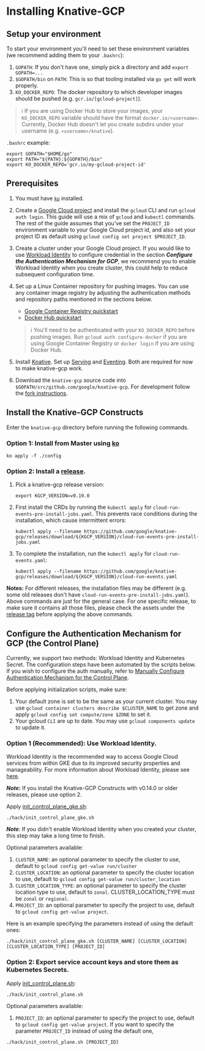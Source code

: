 # Installing Knative-GCP

## Setup your environment

To start your environment you'll need to set these environment variables (we
recommend adding them to your `.bashrc`):

1. `GOPATH`: If you don't have one, simply pick a directory and add
   `export GOPATH=...`
1. `$GOPATH/bin` on `PATH`: This is so that tooling installed via `go get` will
   work properly.
1. `KO_DOCKER_REPO`: The docker repository to which developer images should be
   pushed (e.g. `gcr.io/[gcloud-project]`).

> :information_source: If you are using Docker Hub to store your images, your
> `KO_DOCKER_REPO` variable should have the format `docker.io/<username>`.
> Currently, Docker Hub doesn't let you create subdirs under your username (e.g.
> `<username>/knative`).

`.bashrc` example:

```shell
export GOPATH="$HOME/go"
export PATH="${PATH}:${GOPATH}/bin"
export KO_DOCKER_REPO='gcr.io/my-gcloud-project-id'
```

## Prerequisites

1. You must have [`ko`](https://github.com/google/ko) installed.

1. Create a
   [Google Cloud project](https://cloud.google.com/resource-manager/docs/creating-managing-projects)
   and install the `gcloud` CLI and run `gcloud auth login`. This guide will use
   a mix of `gcloud` and `kubectl` commands. The rest of the guide assumes that
   you've set the `PROJECT_ID` environment variable to your Google Cloud project
   id, and also set your project ID as default using
   `gcloud config set project $PROJECT_ID`.

1. Create a cluster under your Google Cloud project. If you would like to use
   [Workload Identity](https://cloud.google.com/kubernetes-engine/docs/how-to/workload-identity)
   to configure credential in the section **_Configure the Authentication
   Mechanism for GCP_**, we recommend you to enable Workload Identity when you
   create cluster, this could help to reduce subsequent configuration time.

1. Set up a Linux Container repository for pushing images. You can use any
   container image registry by adjusting the authentication methods and
   repository paths mentioned in the sections below.

   - [Google Container Registry quickstart](https://cloud.google.com/container-registry/docs/pushing-and-pulling)
   - [Docker Hub quickstart](https://docs.docker.com/docker-hub/)

   > :information_source: You'll need to be authenticated with your
   > `KO_DOCKER_REPO` before pushing images. Run `gcloud auth configure-docker`
   > if you are using Google Container Registry or `docker login` if you are
   > using Docker Hub.

1. Install [Knative](https://knative.dev/docs/install/). Set up
   [Serving](https://knative.dev/docs/serving/) and
   [Eventing](https://knative.dev/docs/eventing/). Both are required for now to
   make knative-gcp work.

1. Download the `knative-gcp` source code into
   `$GOPATH/src/github.com/google/knative-gcp`. For development follow the
   [fork instructions](https://github.com/google/knative-gcp/blob/master/DEVELOPMENT.md#checkout-your-fork).

## Install the Knative-GCP Constructs

Enter the `knative-gcp` directory before running the following commands.

### Option 1: Install from Master using [ko](http://github.com/google/ko)

```shell
ko apply -f ./config
```

### Option 2: Install a [release](https://github.com/google/knative-gcp/releases).

1. Pick a knative-gcp release version:

   ```shell
   export KGCP_VERSION=v0.19.0
   ```

1. First install the CRDs by running the `kubectl apply` for `cloud-run-events-pre-install-jobs.yaml`.
This prevents race conditions during the installation, which
   cause intermittent errors:

   ```shell
   kubectl apply --filename https://github.com/google/knative-gcp/releases/download/${KGCP_VERSION}/cloud-run-events-pre-install-jobs.yaml
   ```

1. To complete the installation, run the `kubectl apply` for `cloud-run-events.yaml`:

   ```shell
   kubectl apply --filename https://github.com/google/knative-gcp/releases/download/${KGCP_VERSION}/cloud-run-events.yaml
   ```
**Notes:** For different releases, the installation files may be different (e.g. some old releases don't have `cloud-run-events-pre-install-jobs.yaml`).
Above commands are just for the general case. For one specific release, to make sure it contains all those files,
please check the assets under the [release tag]((https://github.com/google/knative-gcp/releases)) before applying the above commands.

## Configure the Authentication Mechanism for GCP (the Control Plane)

Currently, we support two methods: Workload Identity and Kubernetes Secret. The
configuration steps have been automated by the scripts below. If you wish to
configure the auth manually, refer to
[Manually Configure Authentication Mechanism for the Control Plane](./authentication-mechanisms-gcp.md/#authentication-mechanism-for-the-control-plane).

Before applying initialization scripts, make sure:

1. Your default zone is set to be the same as your current cluster. You may use
   `gcloud container clusters describe $CLUSTER_NAME` to get zone and apply
   `gcloud config set compute/zone $ZONE` to set it.
1. Your gcloud `CLI` are up to date. You may use `gcloud components update` to
   update it.

### Option 1 (Recommended): Use Workload Identity.

Workload Identity is the recommended way to access Google Cloud services from
within GKE due to its improved security properties and manageability. For more
information about Workload Identity, please see
[here](https://cloud.google.com/kubernetes-engine/docs/how-to/workload-identity).

**_Note:_** If you install the Knative-GCP Constructs with v0.14.0 or older
releases, please use option 2.

Apply [init_control_plane_gke.sh](../../hack/init_control_plane_gke.sh):

```shell
./hack/init_control_plane_gke.sh
```

**_Note_**: If you didn't enable Workload Identity when you created your
cluster, this step may take a long time to finish.

Optional parameters available:

1. `CLUSTER_NAME`: an optional parameter to specify the cluster to use, default
   to `gcloud config get-value run/cluster`
1. `CLUSTER_LOCATION`: an optional parameter to specify the cluster location to
   use, default to `gcloud config get-value run/cluster_location`
1. `CLUSTER_LOCATION_TYPE`: an optional parameter to specify the cluster
   location type to use, default to `zonal`. CLUSTER_LOCATION_TYPE must be
   `zonal` or `regional`.
1. `PROJECT_ID`: an optional parameter to specify the project to use, default to
   `gcloud config get-value project`.

Here is an example specifying the parameters instead of using the default ones:

```shell
./hack/init_control_plane_gke.sh [CLUSTER_NAME] [CLUSTER_LOCATION] [CLUSTER_LOCATION_TYPE] [PROJECT_ID]
```

### Option 2: Export service account keys and store them as Kubernetes Secrets.

Apply [init_control_plane.sh](../../hack/init_control_plane.sh):

```shell
./hack/init_control_plane.sh
```

Optional parameters available:

1.  `PROJECT_ID`: an optional parameter to specify the project to use, default
    to `gcloud config get-value project`. If you want to specify the parameter
    `PROJECT_ID` instead of using the default one,

```shell
./hack/init_control_plane.sh [PROJECT_ID]
```
